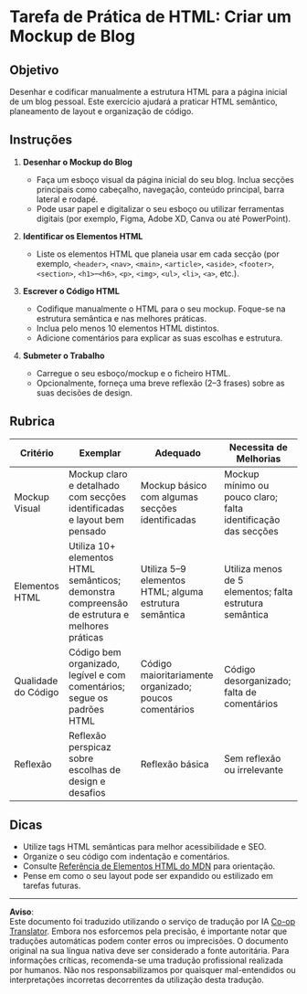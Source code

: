 <!--
CO_OP_TRANSLATOR_METADATA:
{
  "original_hash": "5a764667bbe82aa72ac0a67f4c97ff4a",
  "translation_date": "2025-10-03T09:32:10+00:00",
  "source_file": "3-terrarium/1-intro-to-html/assignment.md",
  "language_code": "pt"
}
-->
# Tarefa de Prática de HTML: Criar um Mockup de Blog

## Objetivo

Desenhar e codificar manualmente a estrutura HTML para a página inicial de um blog pessoal. Este exercício ajudará a praticar HTML semântico, planeamento de layout e organização de código.

## Instruções

1. **Desenhar o Mockup do Blog**
   - Faça um esboço visual da página inicial do seu blog. Inclua secções principais como cabeçalho, navegação, conteúdo principal, barra lateral e rodapé.
   - Pode usar papel e digitalizar o seu esboço ou utilizar ferramentas digitais (por exemplo, Figma, Adobe XD, Canva ou até PowerPoint).

2. **Identificar os Elementos HTML**
   - Liste os elementos HTML que planeia usar em cada secção (por exemplo, `<header>`, `<nav>`, `<main>`, `<article>`, `<aside>`, `<footer>`, `<section>`, `<h1>`–`<h6>`, `<p>`, `<img>`, `<ul>`, `<li>`, `<a>`, etc.).

3. **Escrever o Código HTML**
   - Codifique manualmente o HTML para o seu mockup. Foque-se na estrutura semântica e nas melhores práticas.
   - Inclua pelo menos 10 elementos HTML distintos.
   - Adicione comentários para explicar as suas escolhas e estrutura.

4. **Submeter o Trabalho**
   - Carregue o seu esboço/mockup e o ficheiro HTML.
   - Opcionalmente, forneça uma breve reflexão (2–3 frases) sobre as suas decisões de design.

## Rubrica

| Critério         | Exemplar                                                                                   | Adequado                                                                         | Necessita de Melhorias                                                          |
|------------------|--------------------------------------------------------------------------------------------|----------------------------------------------------------------------------------|---------------------------------------------------------------------------------|
| Mockup Visual    | Mockup claro e detalhado com secções identificadas e layout bem pensado                    | Mockup básico com algumas secções identificadas                                  | Mockup mínimo ou pouco claro; falta identificação das secções                   |
| Elementos HTML   | Utiliza 10+ elementos HTML semânticos; demonstra compreensão de estrutura e melhores práticas | Utiliza 5–9 elementos HTML; alguma estrutura semântica                           | Utiliza menos de 5 elementos; falta estrutura semântica                         |
| Qualidade do Código | Código bem organizado, legível e com comentários; segue os padrões HTML                  | Código maioritariamente organizado; poucos comentários                           | Código desorganizado; falta de comentários                                      |
| Reflexão         | Reflexão perspicaz sobre escolhas de design e desafios                                    | Reflexão básica                                                                  | Sem reflexão ou irrelevante                                                     |

## Dicas

- Utilize tags HTML semânticas para melhor acessibilidade e SEO.
- Organize o seu código com indentação e comentários.
- Consulte [Referência de Elementos HTML do MDN](https://developer.mozilla.org/en-US/docs/Web/HTML/Element) para orientação.
- Pense em como o seu layout pode ser expandido ou estilizado em tarefas futuras.

---

**Aviso**:  
Este documento foi traduzido utilizando o serviço de tradução por IA [Co-op Translator](https://github.com/Azure/co-op-translator). Embora nos esforcemos pela precisão, é importante notar que traduções automáticas podem conter erros ou imprecisões. O documento original na sua língua nativa deve ser considerado a fonte autoritária. Para informações críticas, recomenda-se uma tradução profissional realizada por humanos. Não nos responsabilizamos por quaisquer mal-entendidos ou interpretações incorretas decorrentes da utilização desta tradução.
